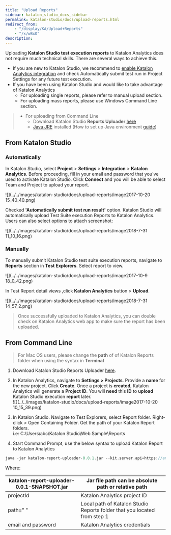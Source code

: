 ```yaml
---
title: "Upload Reports" 
sidebar: katalon_studio_docs_sidebar
permalink: katalon-studio/docs/upload-reports.html 
redirect_from:
    - "/display/KA/Upload+Reports"
    - "/x/wBxO"
description: 
---
```

Uploading **Katalon Studio test execution reports** to Katalon Analytics does not require much technical skills. There are several ways to achieve this.

*   If you are new to Katalon Studio, we recommend to [enable Katalon Analytics integration](/display/KA/Integration+with+Katalon+Studio) and check Automatically submit test run in Project Settings for any future test execution.
*   If you have been using Katalon Studio and would like to take advantage of Katalon Analytics
    *   For uploading single reports, please refer to manual upload section.
    *   For uploading mass reports, please use Windows Command Line section. 

> *   For uploading from Command Line
>     *   Download Katalon Studio **Reports Uploader** [here](http://download.katalon.com/resources/katalon-report-uploader-0.0.1.jar)
>     *   [Java JRE](https://www.java.com/en/download/manual.jsp) installed (How to set up Java environment [guide](https://www.tutorialspoint.com/java/java_environment_setup.htm))

From Katalon Studio
-------------------

### Automatically

In Katalon Studio, select **Project** \> **Settings** \> **Integration** \> **Katalon Analytics**. Before proceeding, fill in your email and password that you've used to activate Katalon Studio. Click **Connect** and you will be able to select Team and Project to upload your report.

![](../../images/katalon-studio/docs/upload-reports/image2017-10-20 15_40_40.png)  
  
Checked **'Automatically submit test run result'** option. Katalon Studio will automatically upload Test Suite execution Reports to Katalon Analytics. Users can also select options to attach screenshot:

![](../../images/katalon-studio/docs/upload-reports/image2018-7-31 11_10_16.png)

### Manually

To manually submit Katalon Studio test suite execution reports, navigate to **Reports** section in **Test Explorers**. Select report to view.

![](../../images/katalon-studio/docs/upload-reports/image2017-10-9 18_0_42.png)

In Test Report detail views ,click **Katalon Analytics** button > **Upload**.

![](../../images/katalon-studio/docs/upload-reports/image2018-7-31 14_57_2.png)

> Once successfully uploaded to Katalon Analytics, you can double check on Katalon Analytics web app to make sure the report has been uploaded.

From Command Line
-----------------

> For Mac OS users, please change the **path** of of Katalon Reports folder when using the syntax in **Terminal**

1.  Download Katalon Studio Reports Uploader [here](http://download.katalon.com/resources/katalon-report-uploader-0.0.1.jar).
2.  In Katalon Analytics, navigate to **Settings > Projects**. Provide a **name** for the new project. Click **Create**. Once a project is **created**, Katalon Analytics will generate a **Project ID**. You will **need** this **ID** to **upload** Katalon Studio execution **report** later.  
    ![](../../images/katalon-studio/docs/upload-reports/image2017-10-20 10_15_39.png)  
      
    
3.  In Katalon Studio. Navigate to Test Explorers, select Report folder. Right-click > Open Containing Folder. Get the path of your Katalon Report folders.  
    i.e: C:\\Users\\abc\\Katalon Studio\\Web Sample\\Reports
4.  Start Command Prompt, use the below syntax to upload Katalon Report to Katalon Analytics

```groovy
java -jar katalon-report-uploader-0.0.1.jar --kit.server.api=https://analytics.katalon.com --projectId=3 --path="d:\katalon-reports" --email=admin@mail.me --password=admin
```

  
Where:

| katalon-report-uploader-0.0.1-SNAPSHOT.jar | Jar file path can be absolute path or relative path |
| --- | --- |
| projectId | Katalon Analytics project ID |
| path=" " | Local path of Katalon Studio Reports folder that you located from step 1 |
| email and password | Katalon Analytics credentials |